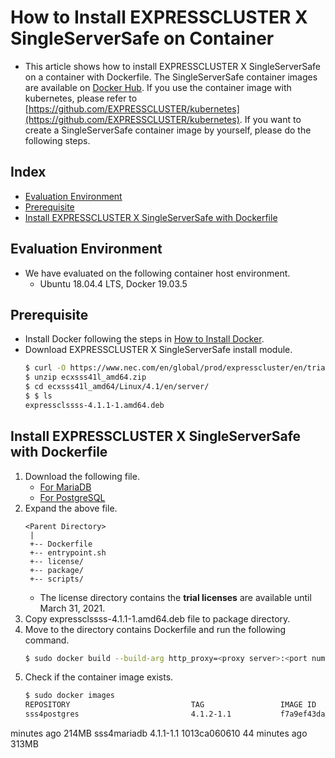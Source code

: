 # How to Install EXPRESSCLUSTER X SingleServerSafe on Container
- This article shows how to install EXPRESSCLUSTER X SingleServerSafe on a container with Dockerfile. The SingleServerSafe container images are available on [Docker Hub](https://hub.docker.com/orgs/expresscluster). If you use the container image with kubernetes, please refer to [https://github.com/EXPRESSCLUSTER/kubernetes](https://github.com/EXPRESSCLUSTER/kubernetes). If you want to create a SingleServerSafe container image by yourself, please do the following steps.

## Index
- [Evaluation Environment](#Evaluation-Environment)
- [Prerequisite](#Prerequisite)
- [Install EXPRESSCLUSTER X SingleServerSafe with Dockerfile](#Install-EXPRESSCLUSTER-X-SingleServerSafe-with-Dockerfile)

## Evaluation Environment
- We have evaluated on the following container host environment.
  - Ubuntu 18.04.4 LTS, Docker 19.03.5

## Prerequisite
- Install Docker following the steps in [How to Install Docker](https://github.com/EXPRESSCLUSTER/Docker/blob/master/HowToInstallDocker.md).
- Download EXPRESSCLUSTER X SingleServerSafe install module.
  ```sh
  $ curl -O https://www.nec.com/en/global/prod/expresscluster/en/trial/zip/ecxsss41l_amd64.zip
  $ unzip ecxsss41l_amd64.zip
  $ cd ecxsss41l_amd64/Linux/4.1/en/server/
  $ $ ls
  expressclssss-4.1.1-1.amd64.deb
  ```

## Install EXPRESSCLUSTER X SingleServerSafe with Dockerfile
1. Download the following file.
   - [For MariaDB]()
   - [For PostgreSQL]()
1. Expand the above file.
   ```
   <Parent Directory>
    |
    +-- Dockerfile
    +-- entrypoint.sh
    +-- license/
    +-- package/
    +-- scripts/
   ```
   - The license directory contains the **trial licenses** are available until March 31, 2021.
1. Copy expressclssss-4.1.1-1.amd64.deb file to package directory.
1. Move to the directory contains Dockerfile and run the following command.
   ```sh
   $ sudo docker build --build-arg http_proxy=<proxy server>:<port number> -t <container image name (e.g. sss4mariadb:4.1.1-1.)> .
   ```
1. Check if the container image exists.
   ```sh
   $ sudo docker images
   REPOSITORY                           TAG                 IMAGE ID            CREATED             SIZE
   sss4postgres                         4.1.2-1.1           f7a9ef43da73        2 minutes ago       260MB
minutes ago       214MB
   sss4mariadb                          4.1.1-1.1           1013ca060610        44 minutes ago      313MB
   ```

